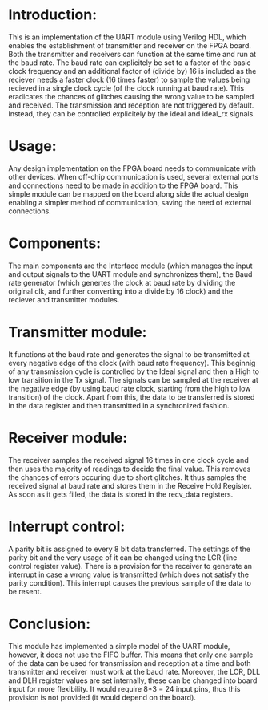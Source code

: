 # Introduction:
This is an implementation of the UART module using Verilog HDL, which enables the establishment of transmitter and receiver on the FPGA board. Both the transmitter and receivers can function at the same time and run at the baud rate. The baud rate can explicitely be set to a factor of the basic clock frequency and an additional factor of (divide by) 16 is included as the reciever needs a faster clock (16 times faster) to sample the values being recieved in a single clock cycle (of the clock running at baud rate). This eradicates the chances of glitches causing the wrong value to be sampled and received. The transmission and reception are not triggered by default. Instead, they can be controlled explicitely by the ideal and ideal_rx signals. 
# Usage:
Any design implementation on the FPGA board needs to communicate with other devices. When off-chip communication is used, several external ports and connections need to be made in addition to the FPGA board. This simple module can be mapped on the board along side the actual design enabling a simpler method of communication, saving the need of external connections.  
# Components:
The main components are the Interface module (which manages the input and output signals to the UART module and synchronizes them), the Baud rate generator (which genertes the clock at baud rate by dividing the original clk, and further converting into a divide by 16 clock) and the reciever and transmitter modules.
# Transmitter module:
It functions at the baud rate and generates the signal to be transmitted at every negative edge of the clock (with baud rate frequency). This beginnig of any transmission cycle is controlled by the Ideal signal and then a High to low transition in the Tx signal. The signals can be sampled at the receiver at the negative edge (by using baud rate clock, starting from the high to low transition) of the clock. Apart from this, the data to be transferred is stored in the data register and then transmitted in a synchronized fashion.  
# Receiver module:
The receiver samples the received signal 16 times in one clock cycle and then uses the majority of readings to decide the final value. This removes the chances of errors occuring due to short glitches. It thus samples the received signal at baud rate and stores them in the Receive Hold Register. As soon as it gets filled, the data is stored in the recv_data registers. 
# Interrupt control: 
A parity bit is assigned to every 8 bit data transferred. The settings of the parity bit and the very usage of it can be changed using the LCR (line control register value). There is a provision for the receiver to generate an interrupt in case a wrong value is transmitted (which does not satisfy the parity condition). This interrupt causes the previous sample of the data to be resent.
# Conclusion:
This module has implemented a simple model of the UART module, however, it does not use the FIFO buffer. This means that only one sample of the data can be used for transmission and reception at a time and both transmitter and receiver must work at the baud rate. Moreover, the LCR, DLL and DLH register values are set internally, these can be changed into board input for more flexibility. It would require 8*3 = 24 input pins, thus this provision is not provided (it would depend on the board). 
